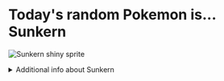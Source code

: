 # Today's random Pokemon is... Sunkern

![Sunkern shiny sprite](https://raw.githubusercontent.com/PokeAPI/sprites/master/sprites/pokemon/shiny/191.png)

<details>
<summary>Additional info about Sunkern</summary>

| srpite type | image |
|------|------|
| back_default | ![Sunkern back_default sprite](https://raw.githubusercontent.com/PokeAPI/sprites/master/sprites/pokemon/back/191.png) |
| back_shiny | ![Sunkern back_shiny sprite](https://raw.githubusercontent.com/PokeAPI/sprites/master/sprites/pokemon/back/shiny/191.png) |
| front_default | ![Sunkern front_default sprite](https://raw.githubusercontent.com/PokeAPI/sprites/master/sprites/pokemon/191.png) | </details>